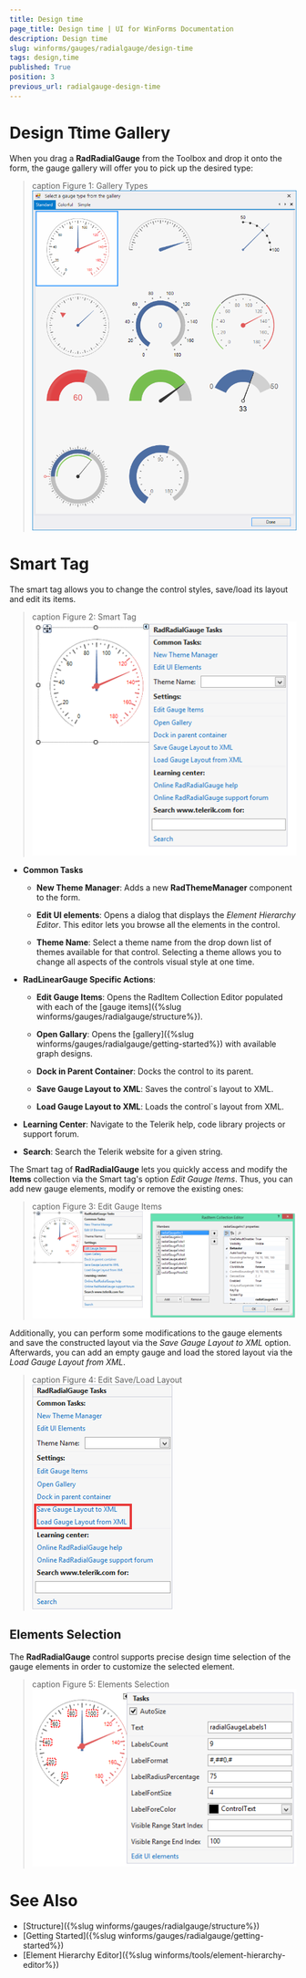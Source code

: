 ```yaml
---
title: Design time
page_title: Design time | UI for WinForms Documentation
description: Design time
slug: winforms/gauges/radialgauge/design-time
tags: design,time
published: True
position: 3
previous_url: radialgauge-design-time
---
```


# Design Ttime Gallery

When you drag a __RadRadialGauge__ from the Toolbox and drop it onto the form, the gauge gallery will offer you to pick up the desired type:

>caption Figure 1: Gallery Types
![radialgauge-design-time 001](images/radialgauge-design-time001.png)

# Smart Tag

The smart tag allows you to change the control styles, save/load its layout and edit its items.

>caption Figure 2: Smart Tag
![radialgauge-design-time 002](images/radialgauge-design-time002.png)

* __Common Tasks__

	* __New Theme Manager__: Adds a new __RadThemeManager__ component to the form.

	* __Edit UI elements__: Opens a dialog that displays the *Element Hierarchy Editor*. This editor lets you browse all the elements in the control.

	* __Theme Name__: Select a theme name from the drop down list of themes available for that control. Selecting a theme allows you to change all aspects of the controls visual style at one time.

* __RadLinearGauge Specific Actions__:

	* __Edit Gauge Items__: Opens the RadItem Collection Editor populated with each of the [gauge items]({%slug winforms/gauges/radialgauge/structure%}).
	
	* __Open Gallary__: Opens the [gallery]({%slug winforms/gauges/radialgauge/getting-started%}) with available graph designs.
	
	* __Dock in Parent Container__: Docks the control to its parent.
	
	* __Save Gauge Layout to XML__: Saves the control`s layout to XML.

	* __Load Gauge Layout to XML__: Loads the control`s layout from XML.
	
* __Learning Center__: Navigate to the Telerik help, code library projects or support forum.

* __Search__: Search the Telerik website for a given string.

The Smart tag of __RadRadialGauge__ lets you quickly access and modify the __Items__ collection via the Smart tag's option *Edit Gauge Items*. Thus, you can add new gauge elements, modify or remove the existing ones:

>caption Figure 3: Edit Gauge Items
![radialgauge-design-time 003](images/radialgauge-design-time003.png)

Additionally, you can perform some modifications to the gauge elements and save the constructed layout via the *Save Gauge Layout to XML* option. Afterwards, you can add an empty gauge and load the stored layout via the *Load Gauge Layout from XML*.

>caption Figure 4: Edit Save/Load Layout
![radialgauge-design-time 004](images/radialgauge-design-time004.png)

## Elements Selection

The __RadRadialGauge__ control supports precise design time selection of the gauge elements in order to customize the selected element.

>caption Figure 5: Elements Selection
![radialgauge-design-time 005](images/radialgauge-design-time005.png)

# See Also

* [Structure]({%slug winforms/gauges/radialgauge/structure%})
* [Getting Started]({%slug winforms/gauges/radialgauge/getting-started%})
* [Element Hierarchy Editor]({%slug winforms/tools/element-hierarchy-editor%})